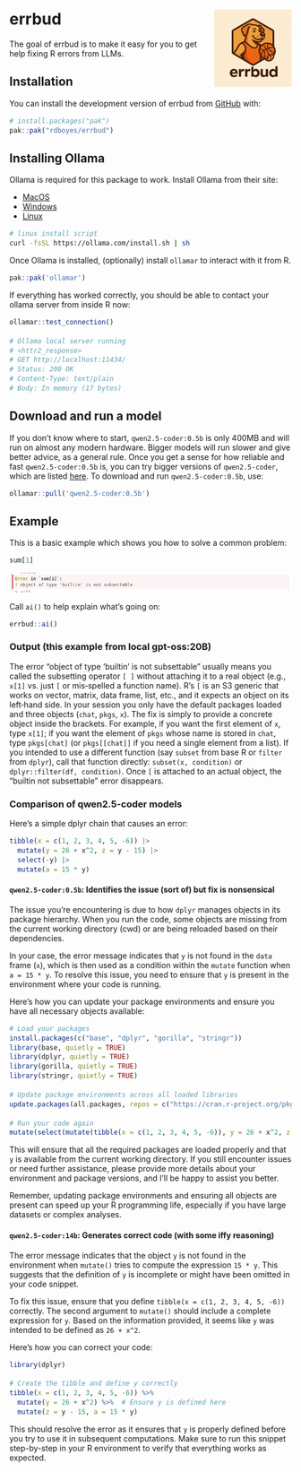 
<!-- README.md is generated from README.Rmd. Please edit that file -->

# errbud <a href="https://github.com/rdboyes/errbud"><img src="man/figures/logo.png" align="right" height="138" /></a>

<!-- badges: start -->

<!-- badges: end -->

The goal of errbud is to make it easy for you to get help fixing R
errors from LLMs.

## Installation

You can install the development version of errbud from
[GitHub](https://github.com/) with:

``` r
# install.packages("pak")
pak::pak("rdboyes/errbud")
```

## Installing Ollama

Ollama is required for this package to work. Install Ollama from their
site:

- [MacOS](https://ollama.com/download/mac)
- [Windows](https://ollama.com/download/windows)
- [Linux](https://ollama.com/download/linux)

``` sh
# linux install script
curl -fsSL https://ollama.com/install.sh | sh
```

Once Ollama is installed, (optionally) install `ollamar` to interact
with it from R.

``` r
pak::pak('ollamar')
```

If everything has worked correctly, you should be able to contact your
ollama server from inside R now:

``` r
ollamar::test_connection()

# Ollama local server running
# <httr2_response>
# GET http://localhost:11434/
# Status: 200 OK
# Content-Type: text/plain
# Body: In memory (17 bytes)
```

## Download and run a model

If you don’t know where to start, `qwen2.5-coder:0.5b` is only 400MB and
will run on almost any modern hardware. Bigger models will run slower
and give better advice, as a general rule. Once you get a sense for how
reliable and fast `qwen2.5-coder:0.5b` is, you can try bigger versions
of `qwen2.5-coder`, which are listed
[here](https://ollama.com/library/qwen2.5-coder). To download and run
`qwen2.5-coder:0.5b`, use:

``` r
ollamar::pull('qwen2.5-coder:0.5b')
```

## Example

This is a basic example which shows you how to solve a common problem:

``` r
sum[1]
```

![](/man/figures/error.png)

Call `ai()` to help explain what’s going on:

``` r
errbud::ai()
```

### Output (this example from local gpt-oss:20B)

The error “object of type ‘builtin’ is not subsettable” usually means
you called the subsetting operator `[ ]` without attaching it to a real
object (e.g., `x[1]` vs. just `[` or mis‑spelled a function name). R’s
`[` is an S3 generic that works on vector, matrix, data frame, list,
etc., and it expects an object on its left‑hand side. In your session
you only have the default packages loaded and three objects (`chat`,
`pkgs`, `x`). The fix is simply to provide a concrete object inside the
brackets. For example, if you want the first element of `x`, type
`x[1]`; if you want the element of `pkgs` whose name is stored in
`chat`, type `pkgs[chat]` (or `pkgs[[chat]]` if you need a single
element from a list). If you intended to use a different function (say
`subset` from base R or `filter` from `dplyr`), call that function
directly: `subset(x, condition)` or `dplyr::filter(df, condition)`. Once
`[` is attached to an actual object, the “builtin not subsettable” error
disappears.

### Comparison of qwen2.5-coder models

Here’s a simple dplyr chain that causes an error:

``` r
tibble(x = c(1, 2, 3, 4, 5, -6)) |> 
  mutate(y = 26 + x^2, z = y - 15) |> 
  select(-y) |> 
  mutate(a = 15 * y)
```

#### `qwen2.5-coder:0.5b`: Identifies the issue (sort of) but fix is nonsensical

The issue you’re encountering is due to how `dplyr` manages objects in
its package hierarchy. When you run the code, some objects are missing
from the current working directory (cwd) or are being reloaded based on
their dependencies.

In your case, the error message indicates that `y` is not found in the
`data` frame (`x`), which is then used as a condition within the
`mutate` function when `a = 15 * y`. To resolve this issue, you need to
ensure that `y` is present in the environment where your code is
running.

Here’s how you can update your package environments and ensure you have
all necessary objects available:

``` r
# Load your packages
install.packages(c("base", "dplyr", "gorilla", "stringr"))
library(base, quietly = TRUE)
library(dplyr, quietly = TRUE)
library(gorilla, quietly = TRUE)
library(stringr, quietly = TRUE)

# Update package environments across all loaded libraries
update.packages(all.packages, repos = c("https://cran.r-project.org/pkgs/"), quietly = TRUE)

# Run your code again
mutate(select(mutate(tibble(x = c(1, 2, 3, 4, 5, -6)), y = 26 + x^2, z = y - 15), a = 15 * y))
```

This will ensure that all the required packages are loaded properly and
that `y` is available from the current working directory. If you still
encounter issues or need further assistance, please provide more details
about your environment and package versions, and I’ll be happy to assist
you better.

Remember, updating package environments and ensuring all objects are
present can speed up your R programming life, especially if you have
large datasets or complex analyses.

#### `qwen2.5-coder:14b`: Generates correct code (with some iffy reasoning)

The error message indicates that the object `y` is not found in the
environment when `mutate()` tries to compute the expression `15 * y`.
This suggests that the definition of `y` is incomplete or might have
been omitted in your code snippet.

To fix this issue, ensure that you define
`tibble(x = c(1, 2, 3, 4, 5, -6))` correctly. The second argument to
`mutate()` should include a complete expression for `y`. Based on the
information provided, it seems like `y` was intended to be defined as
`26 + x^2`.

Here’s how you can correct your code:

``` r
library(dplyr)

# Create the tibble and define y correctly
tibble(x = c(1, 2, 3, 4, 5, -6)) %>%
  mutate(y = 26 + x^2) %>%  # Ensure y is defined here
  mutate(z = y - 15, a = 15 * y)
```

This should resolve the error as it ensures that `y` is properly defined
before you try to use it in subsequent computations. Make sure to run
this snippet step-by-step in your R environment to verify that
everything works as expected.
